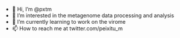- 👋 Hi, I’m @pxtm
- 👀 I’m interested in the metagenome data processing and analysis  
- 🌱 I’m currently learning to work on the virome
- 📫 How to reach me at twitter.com/peixitu_m

<!---
pxtm/pxtm is a ✨ special ✨ repository because its `README.md` (this file) appears on your GitHub profile.
You can click the Preview link to take a look at your changes.
--->
